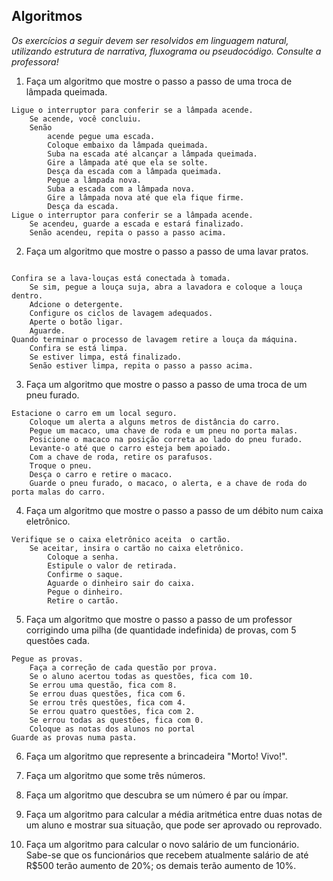 ## Algoritmos

_Os exercícios a seguir devem ser resolvidos em linguagem natural, utilizando estrutura de narrativa, fluxograma ou pseudocódigo. Consulte a professora!_

1. Faça um algoritmo que mostre o passo a passo de uma troca de lâmpada queimada.

```
Ligue o interruptor para conferir se a lâmpada acende. 
    Se acende, você concluiu.
    Senão 
        acende pegue uma escada.
        Coloque embaixo da lâmpada queimada.
        Suba na escada até alcançar a lâmpada queimada.
        Gire a lâmpada até que ela se solte.
        Desça da escada com a lâmpada queimada.
        Pegue a lâmpada nova.
        Suba a escada com a lâmpada nova.
        Gire a lâmpada nova até que ela fique firme.
        Desça da escada.
Ligue o interruptor para conferir se a lâmpada acende.
    Se acendeu, guarde a escada e estará finalizado.
    Senão acendeu, repita o passo a passo acima. 

```

2. Faça um algoritmo que mostre o passo a passo de uma lavar pratos.

```

Confira se a lava-louças está conectada à tomada.
    Se sim, pegue a louça suja, abra a lavadora e coloque a louça dentro.
    Adcione o detergente.
    Configure os ciclos de lavagem adequados.
    Aperte o botão ligar.
    Aguarde. 
Quando terminar o processo de lavagem retire a louça da máquina.
    Confira se está limpa.
    Se estiver limpa, está finalizado. 
    Senão estiver limpa, repita o passo a passo acima. 

   ``` 

3. Faça um algoritmo que mostre o passo a passo de uma troca de um pneu furado.

```
Estacione o carro em um local seguro.
    Coloque um alerta a alguns metros de distância do carro. 
    Pegue um macaco, uma chave de roda e um pneu no porta malas.
    Posicione o macaco na posição correta ao lado do pneu furado.
    Levante-o até que o carro esteja bem apoiado. 
    Com a chave de roda, retire os parafusos. 
    Troque o pneu. 
    Desça o carro e retire o macaco. 
    Guarde o pneu furado, o macaco, o alerta, e a chave de roda do porta malas do carro. 

```
4. Faça um algoritmo que mostre o passo a passo de um débito num caixa eletrônico.

```
Verifique se o caixa eletrônico aceita  o cartão.
    Se aceitar, insira o cartão no caixa eletrônico.
        Coloque a senha. 
        Estipule o valor de retirada. 
        Confirme o saque.
        Aguarde o dinheiro sair do caixa.
        Pegue o dinheiro. 
        Retire o cartão. 

```

5. Faça um algoritmo que mostre o passo a passo de um professor corrigindo uma pilha (de quantidade indefinida) de provas, com 5 questões cada.

```
Pegue as provas. 
    Faça a correção de cada questão por prova.
    Se o aluno acertou todas as questões, fica com 10. 
    Se errou uma questão, fica com 8.
    Se errou duas questões, fica com 6.
    Se errou três questões, fica com 4. 
    Se errou quatro questões, fica com 2.
    Se errou todas as questões, fica com 0. 
    Coloque as notas dos alunos no portal
Guarde as provas numa pasta. 

```



6. Faça um algoritmo que represente a brincadeira "Morto! Vivo!".

7. Faça um algoritmo que some três números.

8. Faça um algoritmo que descubra se um número é par ou ímpar.

9. Faça um algoritmo para calcular a média aritmética entre duas notas de um aluno e mostrar sua situação, que pode ser aprovado ou reprovado.

10. Faça um algoritmo para calcular o novo salário de um funcionário. Sabe-se que os funcionários que recebem atualmente salário de até R$500 terão aumento de 20%; os demais terão aumento de 10%.
